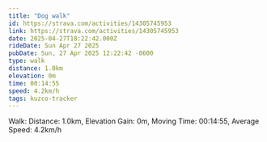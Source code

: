 ```yaml
---
title: "Dog walk"
id: https://strava.com/activities/14305745953
link: https://strava.com/activities/14305745953
date: 2025-04-27T18:22:42.000Z
rideDate: Sun Apr 27 2025
pubDate: Sun, 27 Apr 2025 12:22:42 -0600
type: walk
distance: 1.0km
elevation: 0m
time: 00:14:55
speed: 4.2km/h
tags: kuzco-tracker
---
```

Walk: Distance: 1.0km, Elevation Gain: 0m, Moving Time: 00:14:55, Average Speed: 4.2km/h